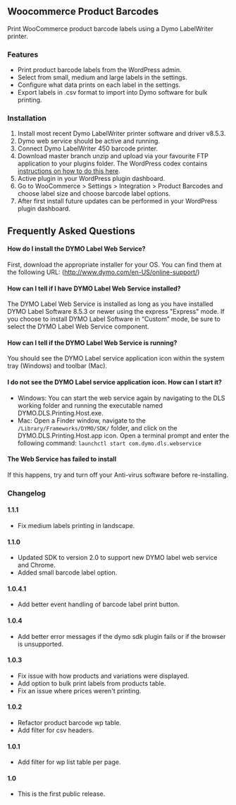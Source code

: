 ## Woocommerce Product Barcodes

Print WooCommerce product barcode labels using a Dymo LabelWriter printer.

### Features

- Print product barcode labels from the WordPress admin.
- Select from small, medium and large labels in the settings.
- Configure what data prints on each label in the settings.
- Export labels in .csv format to import into Dymo software for bulk printing.

### Installation

1. Install most recent Dymo LabelWriter printer software and driver v8.5.3.
2. Dymo web service should be active and running.
3. Connect Dymo LabelWriter 450 barcode printer. 
4. Download master branch unzip and upload via your favourite FTP application to your plugins folder. The WordPress codex contains [instructions on how to do this here](https://codex.wordpress.org/Managing_Plugins#Manual_Plugin_Installation).
5. Active plugin in your WordPress plugin dashboard.
6. Go to WooCommerce > Settings > Integration > Product Barcodes and choose label size and choose barcode label options.
7. After first install future updates can be performed in your WordPress plugin dashboard.

## Frequently Asked Questions

#### How do I install the DYMO Label Web Service?

First, download the appropriate installer for your OS. You can find them at the following URL: (http://www.dymo.com/en-US/online-support/)

#### How can I tell if I have DYMO Label Web Service installed?

The DYMO Label Web Service is installed as long as you have installed DYMO Label Software 8.5.3 or newer using the express "Express" mode. If you choose to install DYMO Label Software in “Custom” mode, be sure to select the DYMO Label Web Service component.

#### How can I tell if the DYMO Label Web Service is running?

You should see the DYMO Label service application icon within the system tray (Windows) and toolbar (Mac).

#### I do not see the DYMO Label service application icon. How can I start it?

- Windows: You can start the web service again by navigating to the DLS working folder and running the executable named DYMO.DLS.Printing.Host.exe.
- Mac: Open a Finder window, navigate to the `/Library/Frameworks/DYMO/SDK/` folder, and click on the DYMO.DLS.Printing.Host.app icon. Open a terminal prompt and enter the following command: `launchctl start com.dymo.dls.webservice`

#### The Web Service has failed to install

If this happens, try and turn off your Anti-virus software before re-installing.

### Changelog

#### 1.1.1
* Fix medium labels printing in landscape.

#### 1.1.0
* Updated SDK to version 2.0 to support new DYMO label web service and Chrome.
* Added small barcode label option.

#### 1.0.4.1
* Add better event handling of barcode label print button.

#### 1.0.4
* Add better error messages if the dymo sdk plugin fails or if the browser is unsupported.

#### 1.0.3
* Fix issue with how products and variations were displayed.
* Add option to bulk print labels from products table.
* Fix an issue where prices weren't printing.

#### 1.0.2
* Refactor product barcode wp table.
* Add filter for csv headers.

#### 1.0.1
* Add filter for wp list table per page.

#### 1.0
* This is the first public release.

